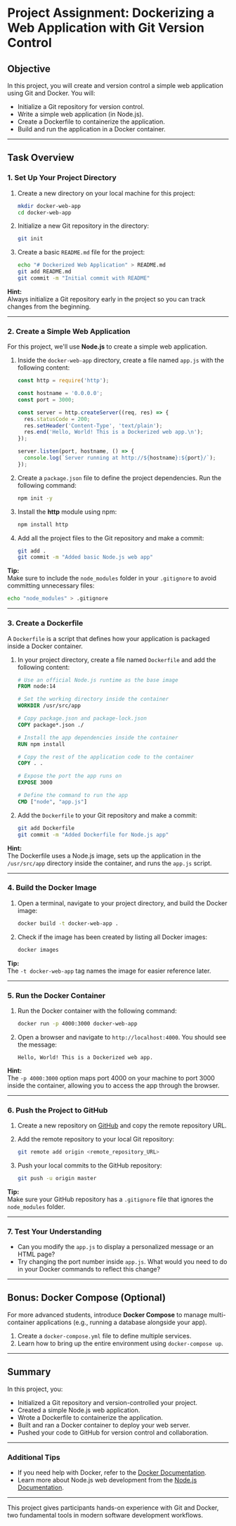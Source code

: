 # Project Assignment: Dockerizing a Web Application with Git Version Control

## Objective

In this project, you will create and version control a simple web application using Git and Docker. You will:

- Initialize a Git repository for version control.
- Write a simple web application (in Node.js).
- Create a Dockerfile to containerize the application.
- Build and run the application in a Docker container.

---

## Task Overview

### 1. Set Up Your Project Directory

1. Create a new directory on your local machine for this project:

   ```bash
   mkdir docker-web-app
   cd docker-web-app
   ```

2. Initialize a new Git repository in the directory:

   ```bash
   git init
   ```

3. Create a basic `README.md` file for the project:

   ```bash
   echo "# Dockerized Web Application" > README.md
   git add README.md
   git commit -m "Initial commit with README"
   ```

**Hint:**  
Always initialize a Git repository early in the project so you can track changes from the beginning.

---

### 2. Create a Simple Web Application

For this project, we'll use **Node.js** to create a simple web application.

1. Inside the `docker-web-app` directory, create a file named `app.js` with the following content:

   ```js
   const http = require('http');

   const hostname = '0.0.0.0';
   const port = 3000;

   const server = http.createServer((req, res) => {
     res.statusCode = 200;
     res.setHeader('Content-Type', 'text/plain');
     res.end('Hello, World! This is a Dockerized web app.\n');
   });

   server.listen(port, hostname, () => {
     console.log(`Server running at http://${hostname}:${port}/`);
   });
   ```

2. Create a `package.json` file to define the project dependencies. Run the following command:

   ```bash
   npm init -y
   ```

3. Install the **http** module using npm:

   ```bash
   npm install http
   ```

4. Add all the project files to the Git repository and make a commit:

   ```bash
   git add .
   git commit -m "Added basic Node.js web app"
   ```

**Tip:**  
Make sure to include the `node_modules` folder in your `.gitignore` to avoid committing unnecessary files:

```bash
echo "node_modules" > .gitignore
```

---

### 3. Create a Dockerfile

A `Dockerfile` is a script that defines how your application is packaged inside a Docker container.

1. In your project directory, create a file named `Dockerfile` and add the following content:

   ```dockerfile
   # Use an official Node.js runtime as the base image
   FROM node:14

   # Set the working directory inside the container
   WORKDIR /usr/src/app

   # Copy package.json and package-lock.json
   COPY package*.json ./

   # Install the app dependencies inside the container
   RUN npm install

   # Copy the rest of the application code to the container
   COPY . .

   # Expose the port the app runs on
   EXPOSE 3000

   # Define the command to run the app
   CMD ["node", "app.js"]
   ```

2. Add the `Dockerfile` to your Git repository and make a commit:

   ```bash
   git add Dockerfile
   git commit -m "Added Dockerfile for Node.js app"
   ```

**Hint:**  
The Dockerfile uses a Node.js image, sets up the application in the `/usr/src/app` directory inside the container, and runs the `app.js` script.

---

### 4. Build the Docker Image

1. Open a terminal, navigate to your project directory, and build the Docker image:

   ```bash
   docker build -t docker-web-app .
   ```

2. Check if the image has been created by listing all Docker images:

   ```bash
   docker images
   ```

**Tip:**  
The `-t docker-web-app` tag names the image for easier reference later.

---

### 5. Run the Docker Container

1. Run the Docker container with the following command:

   ```bash
   docker run -p 4000:3000 docker-web-app
   ```

2. Open a browser and navigate to `http://localhost:4000`. You should see the message:

   ```
   Hello, World! This is a Dockerized web app.
   ```

**Hint:**  
The `-p 4000:3000` option maps port 4000 on your machine to port 3000 inside the container, allowing you to access the app through the browser.

---

### 6. Push the Project to GitHub

1. Create a new repository on [GitHub](https://github.com/) and copy the remote repository URL.
2. Add the remote repository to your local Git repository:

   ```bash
   git remote add origin <remote_repository_URL>
   ```

3. Push your local commits to the GitHub repository:

   ```bash
   git push -u origin master
   ```

**Tip:**  
Make sure your GitHub repository has a `.gitignore` file that ignores the `node_modules` folder.

---

### 7. Test Your Understanding

- Can you modify the `app.js` to display a personalized message or an HTML page?
- Try changing the port number inside `app.js`. What would you need to do in your Docker commands to reflect this change?

---

## Bonus: Docker Compose (Optional)

For more advanced students, introduce **Docker Compose** to manage multi-container applications (e.g., running a database alongside your app).

1. Create a `docker-compose.yml` file to define multiple services.
2. Learn how to bring up the entire environment using `docker-compose up`.

---

## Summary

In this project, you:

- Initialized a Git repository and version-controlled your project.
- Created a simple Node.js web application.
- Wrote a Dockerfile to containerize the application.
- Built and ran a Docker container to deploy your web server.
- Pushed your code to GitHub for version control and collaboration.

---

### Additional Tips

- If you need help with Docker, refer to the [Docker Documentation](https://docs.docker.com/).
- Learn more about Node.js web development from the [Node.js Documentation](https://nodejs.org/en/docs/).

---

This project gives participants hands-on experience with Git and Docker, two fundamental tools in modern software development workflows.
